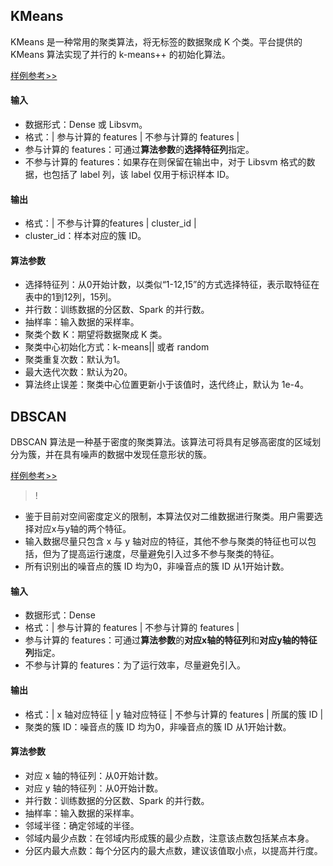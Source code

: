 ## KMeans
KMeans 是一种常用的聚类算法，将无标签的数据聚成 K 个类。平台提供的 KMeans 算法实现了并行的 k-means++ 的初始化算法。

[样例参考>>](https://tio.cloud.tencent.com/ml/platform.html?projectId=33&flowId=140)
	
#### 输入
  - 数据形式：Dense 或 Libsvm。
  - 格式：| 参与计算的 features | 不参与计算的 features | 
  - 参与计算的 features：可通过**算法参数**的**选择特征列**指定。
  - 不参与计算的 features：如果存在则保留在输出中，对于 Libsvm 格式的数据，也包括了 label 列，该 label 仅用于标识样本 ID。

#### 输出
  - 格式：| 不参与计算的features | cluster_id |
  - cluster_id：样本对应的簇 ID。

#### 算法参数
  - 选择特征列：从0开始计数，以类似“1-12,15”的方式选择特征，表示取特征在表中的1到12列，15列。
  - 并行数：训练数据的分区数、Spark 的并行数。
  - 抽样率：输入数据的采样率。
  - 聚类个数 K：期望将数据聚成 K 类。
  - 聚类中心初始化方式：k-means|| 或者 random
  - 聚类重复次数：默认为1。
  - 最大迭代次数：默认为20。
  - 算法终止误差：聚类中心位置更新小于该值时，迭代终止，默认为 1e-4。

## DBSCAN
DBSCAN 算法是一种基于密度的聚类算法。该算法可将具有足够高密度的区域划分为簇，并在具有噪声的数据中发现任意形状的簇。

[样例参考>>](https://tio.cloud.tencent.com/ml/platform.html?projectId=33&flowId=140)

>!
- 鉴于目前对空间密度定义的限制，本算法仅对二维数据进行聚类。用户需要选择对应x与y轴的两个特征。
 -  输入数据尽量只包含 x 与 y 轴对应的特征，其他不参与聚类的特征也可以包括，但为了提高运行速度，尽量避免引入过多不参与聚类的特征。
-  所有识别出的噪音点的簇 ID 均为0，非噪音点的簇 ID 从1开始计数。

#### 输入 
  - 数据形式：Dense
  - 格式：| 参与计算的 features | 不参与计算的 features |
  - 参与计算的 features：可通过**算法参数**的**对应x轴的特征列**和**对应y轴的特征列**指定。
  -  不参与计算的 features：为了运行效率，尽量避免引入。

#### 输出
  - 格式：| x 轴对应特征 | y 轴对应特征 | 不参与计算的 features | 所属的簇 ID |
  - 聚类的簇 ID：噪音点的簇 ID 均为0，非噪音点的簇 ID 从1开始计数。

#### 算法参数
  - 对应 x 轴的特征列：从0开始计数。
  - 对应 y 轴的特征列：从0开始计数。
  - 并行数：训练数据的分区数、Spark 的并行数。
  - 抽样率：输入数据的采样率。
  - 邻域半径：确定邻域的半径。
  - 邻域内最少点数：在邻域内形成簇的最少点数，注意该点数包括某点本身。
  - 分区内最大点数：每个分区内的最大点数，建议该值取小点，以提高并行度。

